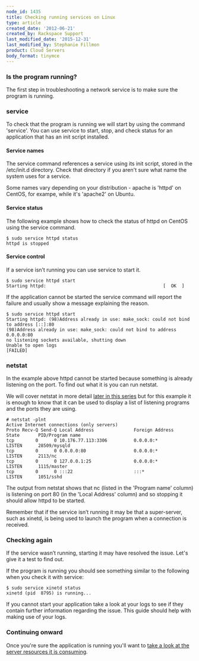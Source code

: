 ```yaml
---
node_id: 1435
title: Checking running services on Linux
type: article
created_date: '2012-06-21'
created_by: Rackspace Support
last_modified_date: '2015-12-31'
last_modified_by: Stephanie Fillmon
product: Cloud Servers
body_format: tinymce
---
```


<div id="concept_ntk_d53_vf" class="nested0">

### Is the program running?

<div class="body conbody">

The first step in troubleshooting a network service is to make sure the
program is running.

</div>

</div>

<div id="concept_sh5_nr3_vf" class="topic concept nested0">

### service

To check that the program is running we will start by using the command
'service'. You can use service to start, stop, and check status for an
application that has an init script installed.

<div id="concept_zbn_yr3_vf" class="topic concept nested1">

#### Service names

<div class="body conbody">

The service command references a service using its init script, stored
in the /etc/init.d directory. Check that directory if you aren't sure
what name the system uses for a service.

Some names vary depending on your distribution - apache is 'httpd' on
CentOS, for exampe, while it's 'apache2' on Ubuntu.

</div>

</div>

<div id="concept_sq3_2s3_vf" class="topic concept nested1">

#### Service status

<div class="body conbody">

The following example shows how to check the status of httpd on CentOS
using the service command.

``` {.pre .codeblock}
$ sudo service httpd status
httpd is stopped
```

</div>

</div>

<div id="concept_sbf_3s3_vf" class="topic concept nested1">

#### Service control

<div class="body conbody">

If a service isn&rsquo;t running you can use service to start it.

``` {.pre .codeblock}
$ sudo service httpd start
Starting httpd:                                            [  OK  ]
```

If the application cannot be started the service command will report the
failure and usually show a message explaining the reason.

``` {.pre .codeblock}
$ sudo service httpd start
Starting httpd: (98)Address already in use: make_sock: could not bind to address [::]:80
(98)Address already in use: make_sock: could not bind to address 0.0.0.0:80
no listening sockets available, shutting down
Unable to open logs
[FAILED]
```

</div>

</div>

</div>

<div id="concept_s3g_4s3_vf" class="topic concept nested0">

### netstat

<div class="body conbody">

In the example above httpd cannot be started because something is
already listening on the port. To find out what it is you can run
netstat.

We will cover netstat in more detail [later in this
series](/how-to/checking-listening-ports-with-netstat)
but for this example it is enough to know that it can be used to display
a list of listening programs and the ports they are using.

``` {.pre .codeblock}
# netstat -plnt
Active Internet connections (only servers)
Proto Recv-Q Send-Q Local Address               Foreign Address             State       PID/Program name
tcp        0      0 10.176.77.113:3306          0.0.0.0:*                   LISTEN      28509/mysqld
tcp        0      0 0.0.0.0:80                  0.0.0.0:*                   LISTEN      2113/nc
tcp        0      0 127.0.0.1:25                0.0.0.0:*                   LISTEN      1115/master
tcp        0      0 :::22                       :::*                        LISTEN      1051/sshd
```

The output from netstat shows that nc (listed in the 'Program name'
column) is listening on port 80 (in the 'Local Address' column) and so
stopping it should allow httpd to be started.

Remember that if the service isn&rsquo;t running it may be that a
super-server, such as xinetd, is being used to launch the program when a
connection is received.

</div>

</div>

<div id="concept_jgp_ws3_vf" class="topic concept nested0">

### Checking again

<div class="body conbody">

If the service wasn&rsquo;t running, starting it may have resolved the issue.
Let's give it a test to find out.

If the program is running you should see something similar to the
following when you check it with service:

``` {.pre .codeblock}
$ sudo service xinetd status
xinetd (pid  8795) is running...
```

If you cannot start your application take a look at your logs to see if
they contain further information regarding the issue. This guide should
help with making use of your logs.

</div>

</div>

<div id="concept_35x_rt3_vf" class="topic concept nested0">

### Continuing onward

<div class="body conbody">

Once you're sure the application is running you'll want to [take a look
at the server resources it is
consuming](/how-to/checking-system-load-on-linux).

</div>

</div>


